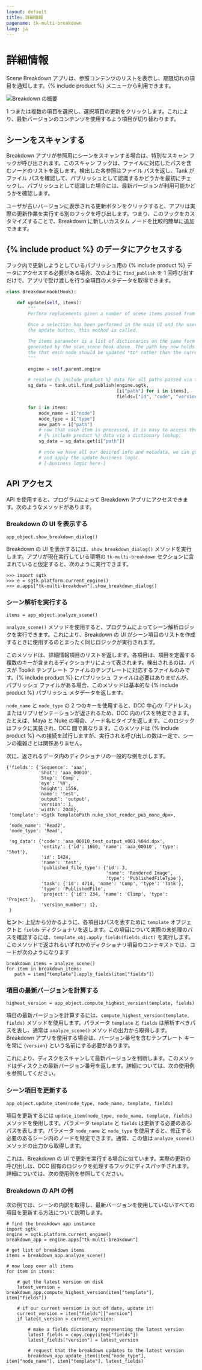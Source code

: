 ```yaml
---
layout: default
title: 詳細情報
pagename: tk-multi-breakdown
lang: ja
---
```


# 詳細情報

Scene Breakdown アプリは、参照コンテンツのリストを表示し、期限切れの項目を通知します。{% include product %} メニューから利用できます。

![Breakdown の概要](../images/apps/multi-breakdown-breakdown.png)

1 つまたは複数の項目を選択し、選択項目の更新をクリックします。これにより、最新バージョンのコンテンツを使用するよう項目が切り替わります。

## シーンをスキャンする

Breakdown アプリが参照用にシーンをスキャンする場合は、特別なスキャン フックが呼び出されます。このスキャン フックは、ファイルに対応したパスを含むノードのリストを返します。検出した各参照はファイル パスを返し、Tank がファイル パスを確認して、パブリッシュとして認識するかどうかを最初にチェックし、パブリッシュとして認識した場合には、最新バージョンが利用可能かどうかを確認します。

ユーザが古いバージョンに表示される更新ボタンをクリックすると、アプリは実際の更新作業を実行する別のフックを呼び出します。つまり、このフックをカスタマイズすることで、Breakdown に新しいカスタム ノードを比較的簡単に追加できます。

## {% include product %} のデータにアクセスする

フック内で更新しようとしているパブリッシュ用の {% include product %} データにアクセスする必要がある場合、次のように `find_publish` を 1 回呼び出すだけで、アプリで受け渡しを行う全項目のメタデータを取得できます。

```python
class BreakdownHook(Hook):

    def update(self, items):
        """
        Perform replacements given a number of scene items passed from the app.

        Once a selection has been performed in the main UI and the user clicks
        the update button, this method is called.

        The items parameter is a list of dictionaries on the same form as was
        generated by the scan_scene hook above. The path key now holds
        the that each node should be updated *to* rather than the current path.
        """

        engine = self.parent.engine

        # resolve {% include product %} data for all paths passed via the items dictionary
        sg_data = tank.util.find_publish(engine.sgtk,
                                         [i["path"] for i in items],
                                         fields=["id", "code", "version_number"])

        for i in items:
            node_name = i["node"]
            node_type = i["type"]
            new_path = i["path"]
            # now that each item is processed, it is easy to access the
            # {% include product %} data via a dictionary lookup:
            sg_data = sg_data.get(i["path"])

            # once we have all our desired info and metadata, we can go ahead
            # and apply the update business logic.
            # [-business logic here-]

```

## API アクセス

API を使用すると、プログラムによって Breakdown アプリにアクセスできます。次のようなメソッドがあります。

### Breakdown の UI を表示する

```
app_object.show_breakdown_dialog()
```

Breakdown の UI を表示するには、`show_breakdown_dialog()` メソッドを実行します。アプリが現在実行している環境の `tk-multi-breakdown` セクションに含まれていると仮定すると、次のように実行できます。

```
>>> import sgtk
>>> e = sgtk.platform.current_engine()
>>> e.apps["tk-multi-breakdown"].show_breakdown_dialog()
```

### シーン解析を実行する

```
items = app_object.analyze_scene()
```

`analyze_scene()` メソッドを使用すると、プログラムによってシーン解析ロジックを実行できます。これにより、Breakdown の UI がシーン項目のリストを作成するときに使用するのとまったく同じロジックが実行されます。

このメソッドは、詳細情報項目のリストを返します。各項目は、項目を定義する複数のキーが含まれるディクショナリによって表されます。検出されるのは、パスが Toolkit テンプレート ファイルのテンプレートに対応するファイルのみです。{% include product %} にパブリッシュ ファイルは必要はありませんが、パブリッシュ ファイルがある場合、このメソッドは基本的な {% include product %} パブリッシュ メタデータを返します。

`node_name` と `node_type` の 2 つのキーを使用すると、DCC 中心の「アドレス」またはリプリゼンテーションが返されるため、DCC 内のパスを特定できます。たとえば、Maya と Nuke の場合、ノード名とタイプを返します。このロジックはフックに実装され、DCC 間で異なります。このメソッドは {% include product %} への接続を試行しますが、実行される呼び出しの数は一定で、シーンの複雑さとは関係ありません。

次に、返されるデータ内のディクショナリの一般的な例を示します。

```
{'fields': {'Sequence': 'aaa',
            'Shot': 'aaa_00010',
            'Step': 'Comp',
            'eye': '%V',
            'height': 1556,
            'name': 'test',
            'output': 'output',
            'version': 1,
            'width': 2048},
 'template': <Sgtk TemplatePath nuke_shot_render_pub_mono_dpx>,

 'node_name': 'Read2',
 'node_type': 'Read',

 'sg_data': {'code': 'aaa_00010_test_output_v001.%04d.dpx',
             'entity': {'id': 1660, 'name': 'aaa_00010', 'type': 'Shot'},
             'id': 1424,
             'name': 'test',
             'published_file_type': {'id': 3,
                                     'name': 'Rendered Image',
                                     'type': 'PublishedFileType'},
             'task': {'id': 4714, 'name': 'Comp', 'type': 'Task'},
             'type': 'PublishedFile',
             'project': {'id': 234, 'name': 'Climp', 'type': 'Project'},
             'version_number': 1},
 }
```

**ヒント**: 上記から分かるように、各項目はパスを表すために `template` オブジェクトと `fields` ディクショナリを返します。この項目について実際の未処理のパスを確認するには、`template_obj.apply_fields(fields_dict)` を実行します。このメソッドで返されるいずれかのディクショナリ項目のコンテキストでは、コードが次のようになります

```
breakdown_items = analyze_scene()
for item in breakdown_items:
   path = item["template"].apply_fields(item["fields"])
```


### 項目の最新バージョンを計算する

```
highest_version = app_object.compute_highest_version(template, fields)
```

項目の最新バージョンを計算するには、`compute_highest_version(template, fields)` メソッドを使用します。パラメータ `template` と `fields` は解析すべきパスを表し、通常は `analyze_scene()` メソッドの出力から取得します。Breakdown アプリを使用する場合は、バージョン番号を含むテンプレート キーを常に `{version}` という名前にする必要があります。

これにより、ディスクをスキャンして最新バージョンを判断します。このメソッドはディスク上の最新バージョン番号を返します。詳細については、次の使用例を参照してください。


### シーン項目を更新する

```
app_object.update_item(node_type, node_name, template, fields)
```

項目を更新するには `update_item(node_type, node_name, template, fields)` メソッドを使用します。パラメータ `template` と `fields` は更新する必要のあるパスを表します。パラメータ `node_name` と `node_type` を使用すると、修正する必要のあるシーン内のノードを特定できます。通常、この値は `analyze_scene()` メソッドの出力から取得します。

これは、Breakdown の UI で更新を実行する場合に似ています。実際の更新の呼び出しは、DCC 固有のロジックを処理するフックにディスパッチされます。詳細については、次の使用例を参照してください。




### Breakdown の API の例

次の例では、シーンの内訳を取得し、最新バージョンを使用していないすべての項目を更新する方法について説明します。

```
# find the breakdown app instance
import sgtk
engine = sgtk.platform.current_engine()
breakdown_app = engine.apps["tk-multi-breakdown"]

# get list of breakdown items
items = breakdown_app.analyze_scene()

# now loop over all items
for item in items:

    # get the latest version on disk
    latest_version = breakdown_app.compute_highest_version(item["template"], item["fields"])

    # if our current version is out of date, update it!
    current_version = item["fields"]["version"]
    if latest_version > current_version:

        # make a fields dictionary representing the latest version
        latest_fields = copy.copy(item["fields"])
        latest_fields["version"] = latest_version

        # request that the breakdown updates to the latest version
        breakdown_app.update_item(item["node_type"], item["node_name"], item["template"], latest_fields)

```
